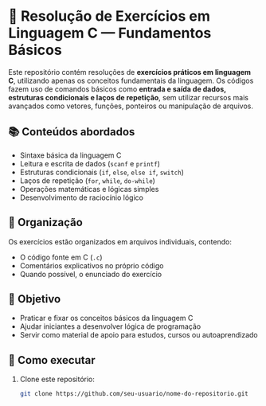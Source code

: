 # 🧠 Resolução de Exercícios em Linguagem C — Fundamentos Básicos

Este repositório contém resoluções de **exercícios práticos em linguagem C**, utilizando apenas os conceitos fundamentais da linguagem. Os códigos fazem uso de comandos básicos como **entrada e saída de dados, estruturas condicionais e laços de repetição**, sem utilizar recursos mais avançados como vetores, funções, ponteiros ou manipulação de arquivos.

## 📚 Conteúdos abordados
- Sintaxe básica da linguagem C
- Leitura e escrita de dados (`scanf` e `printf`)
- Estruturas condicionais (`if`, `else`, `else if`, `switch`)
- Laços de repetição (`for`, `while`, `do-while`)
- Operações matemáticas e lógicas simples
- Desenvolvimento de raciocínio lógico

## 📁 Organização
Os exercícios estão organizados em arquivos individuais, contendo:
- O código fonte em C (`.c`)
- Comentários explicativos no próprio código
- Quando possível, o enunciado do exercício

## 🎯 Objetivo
- Praticar e fixar os conceitos básicos da linguagem C
- Ajudar iniciantes a desenvolver lógica de programação
- Servir como material de apoio para estudos, cursos ou autoaprendizado

## 🚀 Como executar
1. Clone este repositório:
   ```bash
   git clone https://github.com/seu-usuario/nome-do-repositorio.git

